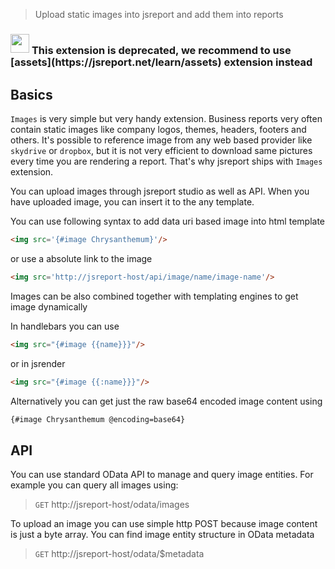 > Upload static images into jsreport and add them into reports

<h3>
  <img src="/img/warning.png" style="width: 30px; height: 30px;" />
  <span style="vertical-align: middle;">
    This extension is deprecated, we recommend to use [assets](https://jsreport.net/learn/assets) extension instead
  </span>
</h3>

## Basics

`Images` is very simple but very handy extension. Business reports very often contain static images like company logos, themes, headers, footers and others. It's possible to reference image from any web based provider like `skydrive` or `dropbox`, but it is not very efficient to download same pictures every time you are rendering a report. That's why jsreport ships with `Images` extension.

You can upload images through jsreport studio as well as API. When you have uploaded image, you can insert it to the any template.

You can use following syntax to add data uri based image into html template
```html
<img src='{#image Chrysanthemum}'/>
```

or use a absolute link to the image
```html
<img src='http://jsreport-host/api/image/name/image-name'/>
```


Images can be also combined together with templating engines to get image dynamically

In handlebars you can use
```html
<img src="{#image {{name}}}"/>
```

or in jsrender
```html
<img src="{#image {{:name}}}"/>
```

Alternatively you can get just the raw base64 encoded image content using

```html
{#image Chrysanthemum @encoding=base64}
```

## API
You can use standard OData API to manage and query image entities. For example you can query all images using:
> `GET` http://jsreport-host/odata/images

To upload an image you can use simple http POST because image content is just a byte array. You can find image entity structure in OData metadata

>`GET` http://jsreport-host/odata/$metadata
